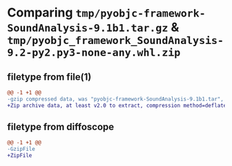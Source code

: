 # Comparing `tmp/pyobjc-framework-SoundAnalysis-9.1b1.tar.gz` & `tmp/pyobjc_framework_SoundAnalysis-9.2-py2.py3-none-any.whl.zip`

## filetype from file(1)

```diff
@@ -1 +1 @@
-gzip compressed data, was "pyobjc-framework-SoundAnalysis-9.1b1.tar", last modified: Sun Mar 26 11:41:07 2023, max compression
+Zip archive data, at least v2.0 to extract, compression method=deflate
```

## filetype from diffoscope

```diff
@@ -1 +1 @@
-GzipFile
+ZipFile
```

